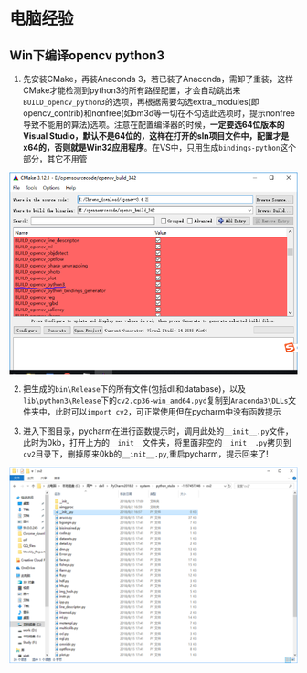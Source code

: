 # 电脑经验
## Win下编译opencv python3
1. 先安装CMake，再装Anaconda 3，若已装了Anaconda，需卸了重装，这样CMake才能检测到python3的所有路径配置，才会自动跳出来`BUILD_opencv_python3`的选项，再根据需要勾选extra_modules(即opencv_contrib)和nonfree(如bm3d等一切在不勾选此选项时，提示nonfree导致不能用的算法)选项。注意在配置编译器的时候，**一定要选64位版本的Visual Studio，默认不是64位的，这样在打开的sln项目文件中，配置才是x64的，否则就是Win32应用程序**。在VS中，只用生成`bindings-python`这个部分，其它不用管
<div  align="center">    
<img src="img/cmake.PNG" alt="图片名称" align=center />
</div>

2. 把生成的`bin\Release`下的所有文件(包括dll和database)，以及`lib\python3\Release`下的`cv2.cp36-win_amd64.pyd`复制到`Anaconda3\DLLs`文件夹中，此时可以`import cv2`，可正常使用但在pycharm中没有函数提示

3. 进入下图目录，pycharm在进行函数提示时，调用此处的`__init__.py`文件，此时为0kb，打开上方的`__init__`文件夹，将里面非空的`__init__.py`拷贝到`cv2`目录下，删掉原来0kb的`__init__.py`,重启pycharm，提示回来了!
<div  align="center">    
<img src="img/init.PNG" alt="图片名称" align=center />
</div>

